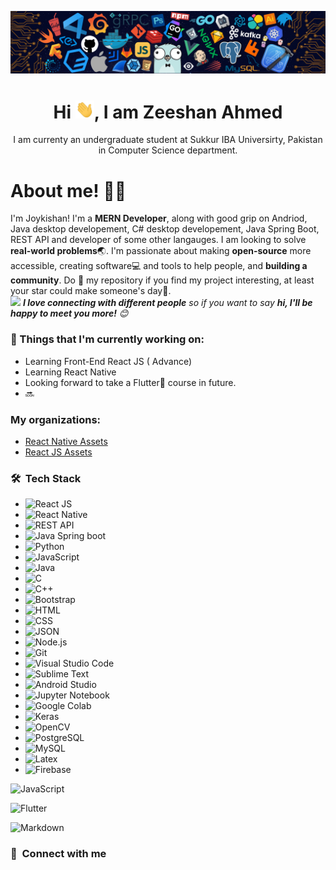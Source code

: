 <!-- <p align="center"><img width="450" height="450" style="border-radius: 25px;" src="https://github.com/zeeshan-thedeveloper/Media-Content/blob/main/MyProfile-min.jpg"></p> -->
<p align="center"><img src="https://raw.githubusercontent.com/KevinPatel04/KevinPatel04/master/header.png"></p>

<h1 align="center">Hi <img src="https://raw.githubusercontent.com/KevinPatel04/KevinPatel04/master/Hi.gif" width="30px">, I am Zeeshan Ahmed</h1>
<p align="center" width="150px"> I am currenty an undergraduate student at Sukkur IBA Universirty, Pakistan in Computer Science department.</p>

# About me! :wave::smiley:

<!--Introduction -->
I'm Joykishan! I'm a **MERN Developer**, along with good grip on Andriod, Java desktop developement, C# desktop developement, Java Spring Boot, REST API and developer of some other langauges. I am  looking to solve **real-world problems**:earth_asia:. I'm passionate about making **open-source** more accessible, creating software:computer: and tools to help people, and **building a community**. Do :star2: my repository if you find my project interesting, at least your star could make someone's day:pray:.
<br>
<img src="https://media.giphy.com/media/LnQjpWaON8nhr21vNW/giphy.gif" width="40"> <em><b>I love connecting with different people</b> so if you want to say <b>hi, I'll be happy to meet you more!</b> :blush:</em>

### 💼  Things that I'm currently working on: 
* Learning Front-End React JS ( Advance)
* Learning React Native 
* Looking forward to take a Flutter:calling: course in future.
* 🔜

###  My organizations: 
* [React Native Assets](https://github.com/React-Native-Assets)
* [React JS Assets](https://github.com/React-JS-Assets)


### 🛠 &nbsp;Tech Stack
* ![React JS](https://img.shields.io/badge/REACT%20Js-Web%20develpoment-yellow)
* ![React Native](https://img.shields.io/badge/REACT%20Native-Mobile%20develpoment-yellow)
* ![REST API](https://img.shields.io/badge/Java%20Spring%20boot-API-yellow)
* ![Java Spring boot](https://img.shields.io/badge/Java%20Spring%20boot-API-yellow)
* ![Python](https://img.shields.io/badge/-Python-05122A?style=flat&logo=python)&nbsp;
* ![JavaScript](https://img.shields.io/badge/-JavaScript-05122A?style=flat&logo=javascript)&nbsp;
* ![Java](https://img.shields.io/badge/-Java-05122A?style=flat&logo=Java&logoColor=FFA518)&nbsp;
* ![C](https://img.shields.io/badge/-C-05122A?style=flat&logo=C&logoColor=A8B9CC)&nbsp;
* ![C++](https://img.shields.io/badge/-C++-05122A?style=flat&logo=C%2B%2B&logoColor=00599C)&nbsp;
* ![Bootstrap](https://img.shields.io/badge/-Bootstrap-05122A?style=flat&logo=bootstrap&logoColor=563D7C)&nbsp;
* ![HTML](https://img.shields.io/badge/-HTML-05122A?style=flat&logo=HTML5)&nbsp;
* ![CSS](https://img.shields.io/badge/-CSS-05122A?style=flat&logo=CSS3&logoColor=1572B6)&nbsp;
* ![JSON](https://img.shields.io/badge/-JSON-05122A?style=flat&logo=json&logoColor=000000)&nbsp;
* ![Node.js](https://img.shields.io/badge/-Node.js-05122A?style=flat&logo=node.js&logoColor=339933)&nbsp;
* ![Git](https://img.shields.io/badge/-Git-05122A?style=flat&logo=git)&nbsp;
* ![Visual Studio Code](https://img.shields.io/badge/-Visual%20Studio%20Code-05122A?style=flat&logo=visual-studio-code&logoColor=007ACC)&nbsp;
* ![Sublime Text](https://img.shields.io/badge/-Sublime%20Text-05122A?style=flat&logo=sublime-text&logoColor=FF9800)&nbsp;
* ![Android Studio](https://img.shields.io/badge/-Android%20Studio-05122A?style=flat&logo=android-studio&logoColor=3DDC84)&nbsp;
* ![Jupyter Notebook](https://img.shields.io/badge/-Jupyter%20Notebook-05122A?style=flat&logo=jupyter&logoColor=F37626)&nbsp;
* ![Google Colab](https://img.shields.io/badge/-Google%20Colab-05122A?style=flat&logo=google-colab&logoColor=F9AB00)&nbsp;
* ![Keras](https://img.shields.io/badge/-Keras-05122A?style=flat&logo=keras&logoColor=D00000)&nbsp;
* ![OpenCV](https://img.shields.io/badge/-OpenCV-05122A?style=flat&logo=opencv&logoColor=5C3EE8)&nbsp;
* ![PostgreSQL](https://img.shields.io/badge/-PostgreSQL-05122A?style=flat&logo=postgresql&logoColor=336791)&nbsp;
* ![MySQL](https://img.shields.io/badge/-MySQL-05122A?style=flat&logo=mysql&logoColor=4479A1)&nbsp;
* ![Latex](https://img.shields.io/badge/-Latex-05122A?style=flat&logo=latex&logoColor=008080)&nbsp;
* ![Firebase](https://img.shields.io/badge/-Firebase-05122A?style=flat&logo=firebase&logoColor=FFCA28)&nbsp;


![JavaScript](https://img.shields.io/badge/-JavaScript-05122A?style=flat&logo=javascript)&nbsp;
<!-- ![PHP](https://img.shields.io/badge/-PHP-05122A?style=flat&logo=php&logoColor=777BB4)&nbsp; -->
<!-- ![Django](https://img.shields.io/badge/-Django-05122A?style=flat&logo=django&logoColor=092E20)&nbsp; -->
<!-- ![Flask](https://img.shields.io/badge/-Flask-05122A?style=flat&logo=flask)&nbsp; -->
<!-- ![Dart](https://img.shields.io/badge/-Dart-05122A?style=flat&logo=dart&logoColor=1075C2)&nbsp; -->
<!-- ![Laravel](https://img.shields.io/badge/-Laravel-05122A?style=flat&logo=laravel&logoColor=FF2D20)&nbsp; -->


![Flutter](https://img.shields.io/badge/-Flutter-05122A?style=flat&logo=flutter&logoColor=02569B)&nbsp;

<!-- ![GitHub](https://img.shields.io/badge/-GitHub-05122A?style=flat&logo=github)&nbsp; -->
![Markdown](https://img.shields.io/badge/-Markdown-05122A?style=flat&logo=markdown)&nbsp;

<!-- ![Apache Kafka](https://img.shields.io/badge/-Apache%20Kafka-05122A?style=flat&logo=apache-kafka&logoColor=231F20)&nbsp; -->

<!-- ![Tensorflow](https://img.shields.io/badge/-Tensorflow-05122A?style=flat&logo=tensorflow&logoColo/r=FF6F00)&nbsp; -->
<!-- ![Arduino](https://img.shields.io/badge/-Arduino-05122A?style=flat&logo=arduino&logoColor=00979D)&nbsp; -->


### :link: &nbsp;Connect with me
<!---
zeeshan-thedeveloper/zeeshan-thedeveloper is a ✨ special ✨ repository because its `README.md` (this file) appears on your GitHub profile.
You can click the Preview link to take a look at your changes.
--->
